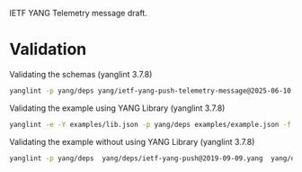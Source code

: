 IETF YANG Telemetry message draft.


# Validation

Validating the schemas (yanglint 3.7.8)
```bash
yanglint -p yang/deps yang/ietf-yang-push-telemetry-message@2025-06-10.yang  yang/ietf-telemetry-message@2025-06-10.yang -f tree
```

Validating the example using YANG Library (yanglint 3.7.8)
```bash
yanglint -e -Y examples/lib.json -p yang/deps examples/example.json -f json
```

Validating the example without using YANG Library  (yanglint 3.7.8)
```bash
yanglint -p yang/deps  yang/deps/ietf-yang-push@2019-09-09.yang  yang/deps/ietf-udp-notif-transport@2025-02-14.yang  yang/deps/ietf-datastores@2018-02-14.yang  yang/ietf-yang-push-telemetry-message@2025-06-10.yang  yang/ietf-telemetry-message@2025-06-10.yang examples/example.json -f json
```
